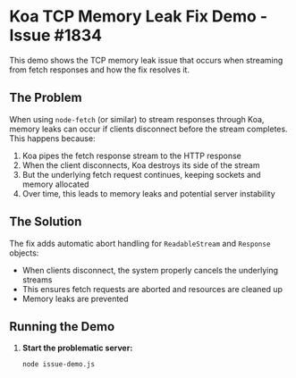 # Koa TCP Memory Leak Fix Demo - Issue #1834

This demo shows the TCP memory leak issue that occurs when streaming from fetch responses and how the fix resolves it.

## The Problem

When using `node-fetch` (or similar) to stream responses through Koa, memory leaks can occur if clients disconnect before the stream completes. This happens because:

1. Koa pipes the fetch response stream to the HTTP response
2. When the client disconnects, Koa destroys its side of the stream
3. But the underlying fetch request continues, keeping sockets and memory allocated
4. Over time, this leads to memory leaks and potential server instability

## The Solution

The fix adds automatic abort handling for `ReadableStream` and `Response` objects:

- When clients disconnect, the system properly cancels the underlying streams
- This ensures fetch requests are aborted and resources are cleaned up
- Memory leaks are prevented

## Running the Demo

1. **Start the problematic server:**
   ```bash
   node issue-demo.js
   ```
